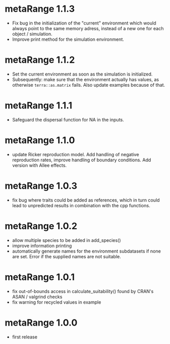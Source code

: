 # metaRange 1.1.3

* Fix bug in the initialization of the "current" environment which would
    always point to the same memory adress, instead of a new one for each
    object / simulation.
* Improve print method for the simulation environment.

# metaRange 1.1.2

* Set the current environment as soon as the simulation is initialized.
* Subsequently: make sure that the environment actually has values, as
    otherwise `terra::as.matrix` fails. Also update examples because of that.

# metaRange 1.1.1

* Safeguard the dispersal function for NA in the inputs.

# metaRange 1.1.0

* update Ricker reproduction model. Add handling of negative reproduction rates,
    improve handling of boundary conditions. Add version with Allee effects.

# metaRange 1.0.3

* fix bug where traits could be added as references, which in turn could
    lead to unpredicted results in combination with the cpp functions.

# metaRange 1.0.2

* allow multiple species to be added in add_species()
* improve information printing
* automatically generate names for the environment subdatasets if none are set.
    Error if the supplied names are not suitable.

# metaRange 1.0.1

* fix out-of-bounds access in calculate_suitability()
    found by CRAN's ASAN / valgrind checks
* fix warning for recycled values in example

# metaRange 1.0.0

* first release
